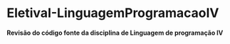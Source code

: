 # EletivaI-LinguagemProgramacaoIV
**Revisão do código fonte da disciplina de Linguagem de programação  IV**

